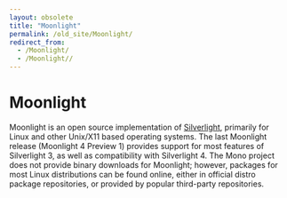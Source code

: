 ```yaml
---
layout: obsolete
title: "Moonlight"
permalink: /old_site/Moonlight/
redirect_from:
  - /Moonlight/
  - /Moonlight//
---
```


Moonlight
=========

Moonlight is an open source implementation of [Silverlight](http://msdn.microsoft.com/en-us/silverlight/bb187358.aspx), primarily for Linux and other Unix/X11 based operating systems. The last Moonlight release (Moonlight 4 Preview 1) provides support for most features of Silverlight 3, as well as compatibility with Silverlight 4. The Mono project does not provide binary downloads for Moonlight; however, packages for most Linux distributions can be found online, either in official distro package repositories, or provided by popular third-party repositories.


